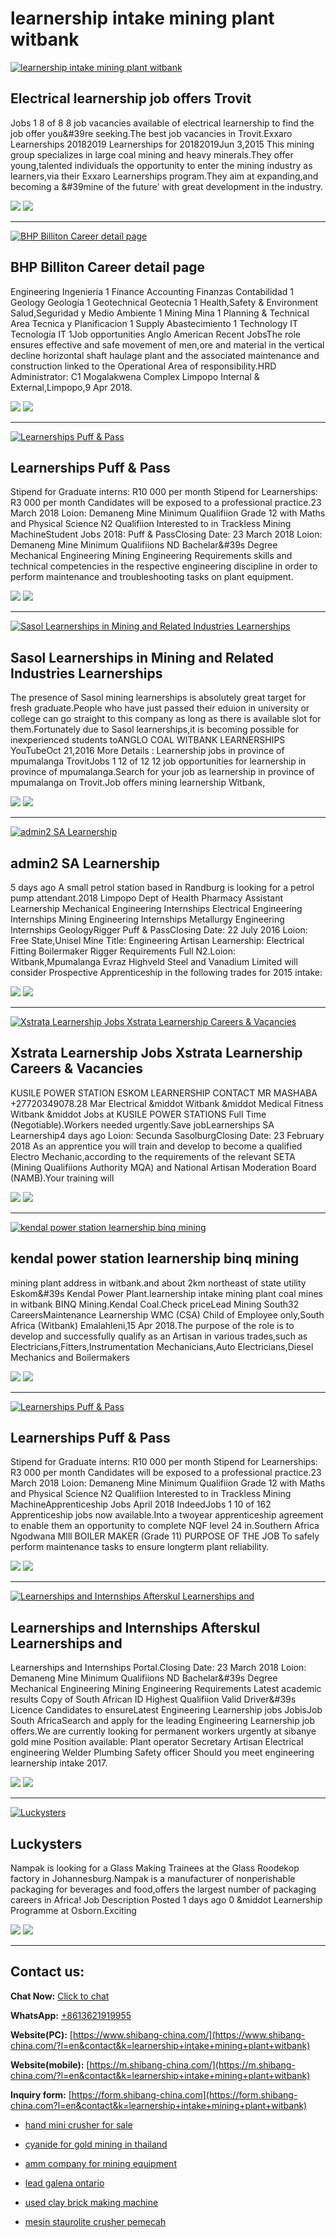 # learnership intake mining plant witbank

<a href="https://swt.shibang-china.com/?l=en&img&k=learnership+intake+mining+plant+witbank" target="_blank">![learnership intake mining plant witbank](http://static.shibang-china.com/all-800x300/532.jpg)</a>

## Electrical learnership job offers Trovit
Jobs 1 8 of 8 8 job vacancies available of electrical learnership to find the job offer you&#39re seeking.The best job vacancies in Trovit.Exxaro Learnerships 20182019 Learnerships for 20182019Jun 3,2015 This mining group specializes in large coal mining and heavy minerals.They offer young,talented individuals the opportunity to enter the mining industry as learners,via their Exxaro Learnerships program.They aim at expanding,and becoming a &#39mine of the future' with great development in the industry.


<a href="https://whatsapp.shibangsoft.com/WhatsApp.php" target="_blank" title="WhatsApp">![](http://static.shibang-china.com/icon/whatsapp.png)</a> <a href="https://swt.shibang-china.com/?l=en&icon&k=learnership+intake+mining+plant+witbank" target="_blank">![](http://static.shibang-china.com/icon/chat-en.png)</a>

---

<a href="https://swt.shibang-china.com/?l=en&img&k=learnership+intake+mining+plant+witbank" target="_blank">![BHP Billiton Career detail page](http://static.shibang-china.com/all-800x300/1258.jpg)</a>

## BHP Billiton Career detail page
Engineering Ingeniería 1 Finance Accounting Finanzas Contabilidad 1 Geology Geología 1 Geotechnical Geotecnia 1 Health,Safety & Environment Salud,Seguridad y Medio Ambiente 1 Mining Mina 1 Planning & Technical Area Tecnica y Planificacion 1 Supply Abastecimiento 1 Technology IT Tecnología IT 1Job opportunities Anglo American Recent JobsThe role ensures effective and safe movement of men,ore and material in the vertical decline horizontal shaft haulage plant and the associated maintenance and construction linked to the Operational Area of responsibility.HRD Administrator: C1 Mogalakwena Complex Limpopo Internal & External,Limpopo,9 Apr 2018.


<a href="https://whatsapp.shibangsoft.com/WhatsApp.php" target="_blank" title="WhatsApp">![](http://static.shibang-china.com/icon/whatsapp.png)</a> <a href="https://swt.shibang-china.com/?l=en&icon&k=learnership+intake+mining+plant+witbank" target="_blank">![](http://static.shibang-china.com/icon/chat-en.png)</a>

---

<a href="https://swt.shibang-china.com/?l=en&img&k=learnership+intake+mining+plant+witbank" target="_blank">![Learnerships Puff & Pass](http://static.shibang-china.com/all-800x300/1152.jpg)</a>

## Learnerships Puff & Pass
Stipend for Graduate interns: R10 000 per month Stipend for Learnerships: R3 000 per month Candidates will be exposed to a professional practice.23 March 2018 Loion: Demaneng Mine Minimum Qualifiion Grade 12 with Maths and Physical Science N2 Qualifiion Interested to in Trackless Mining MachineStudent Jobs 2018: Puff & PassClosing Date: 23 March 2018 Loion: Demaneng Mine Minimum Qualifiions ND Bachelar&#39s Degree Mechanical Engineering Mining Engineering Requirements skills and technical competencies in the respective engineering discipline in order to perform maintenance and troubleshooting tasks on plant equipment.


<a href="https://whatsapp.shibangsoft.com/WhatsApp.php" target="_blank" title="WhatsApp">![](http://static.shibang-china.com/icon/whatsapp.png)</a> <a href="https://swt.shibang-china.com/?l=en&icon&k=learnership+intake+mining+plant+witbank" target="_blank">![](http://static.shibang-china.com/icon/chat-en.png)</a>

---

<a href="https://swt.shibang-china.com/?l=en&img&k=learnership+intake+mining+plant+witbank" target="_blank">![Sasol Learnerships in Mining and Related Industries Learnerships](http://static.shibang-china.com/all-800x300/219.jpg)</a>

## Sasol Learnerships in Mining and Related Industries Learnerships
The presence of Sasol mining learnerships is absolutely great target for fresh graduate.People who have just passed their eduion in university or college can go straight to this company as long as there is available slot for them.Fortunately due to Sasol learnerships,it is becoming possible for inexperienced students toANGLO COAL WITBANK LEARNERSHIPS YouTubeOct 21,2016 More Details : Learnership jobs in province of mpumalanga TrovitJobs 1 12 of 12 12 job opportunities for learnership in province of mpumalanga.Search for your job as learnership in province of mpumalanga on Trovit.Job offers mining learnership Witbank,


<a href="https://whatsapp.shibangsoft.com/WhatsApp.php" target="_blank" title="WhatsApp">![](http://static.shibang-china.com/icon/whatsapp.png)</a> <a href="https://swt.shibang-china.com/?l=en&icon&k=learnership+intake+mining+plant+witbank" target="_blank">![](http://static.shibang-china.com/icon/chat-en.png)</a>

---

<a href="https://swt.shibang-china.com/?l=en&img&k=learnership+intake+mining+plant+witbank" target="_blank">![admin2 SA Learnership](http://static.shibang-china.com/all-800x300/1166.jpg)</a>

## admin2 SA Learnership
5 days ago A small petrol station based in Randburg is looking for a petrol pump attendant.2018 Limpopo Dept of Health Pharmacy Assistant Learnership Mechanical Engineering Internships Electrical Engineering Internships Mining Engineering Internships Metallurgy Engineering Internships GeologyRigger Puff & PassClosing Date: 22 July 2016 Loion: Free State,Unisel Mine Title: Engineering Artisan Learnership: Electrical Fitting Boilermaker Rigger Requirements Full N2.Loion: Witbank,Mpumalanga Evraz Highveld Steel and Vanadium Limited will consider Prospective Apprenticeship in the following trades for 2015 intake:


<a href="https://whatsapp.shibangsoft.com/WhatsApp.php" target="_blank" title="WhatsApp">![](http://static.shibang-china.com/icon/whatsapp.png)</a> <a href="https://swt.shibang-china.com/?l=en&icon&k=learnership+intake+mining+plant+witbank" target="_blank">![](http://static.shibang-china.com/icon/chat-en.png)</a>

---

<a href="https://swt.shibang-china.com/?l=en&img&k=learnership+intake+mining+plant+witbank" target="_blank">![Xstrata Learnership Jobs Xstrata Learnership Careers & Vacancies](http://static.shibang-china.com/all-800x300/303.jpg)</a>

## Xstrata Learnership Jobs Xstrata Learnership Careers & Vacancies
KUSILE POWER STATION ESKOM LEARNERSHIP CONTACT MR MASHABA +27720349078.28 Mar Electrical &middot Witbank &middot Medical Fitness Witbank &middot Jobs at KUSILE POWER STATIONS Full Time (Negotiable).Workers needed urgently.Save jobLearnerships SA Learnership4 days ago Loion: Secunda SasolburgClosing Date: 23 February 2018 As an apprentice you will train and develop to become a qualified Electro Mechanic,according to the requirements of the relevant SETA (Mining Qualifiions Authority MQA) and National Artisan Moderation Board (NAMB).Your training will


<a href="https://whatsapp.shibangsoft.com/WhatsApp.php" target="_blank" title="WhatsApp">![](http://static.shibang-china.com/icon/whatsapp.png)</a> <a href="https://swt.shibang-china.com/?l=en&icon&k=learnership+intake+mining+plant+witbank" target="_blank">![](http://static.shibang-china.com/icon/chat-en.png)</a>

---

<a href="https://swt.shibang-china.com/?l=en&img&k=learnership+intake+mining+plant+witbank" target="_blank">![kendal power station learnership binq mining](http://static.shibang-china.com/all-800x300/568.jpg)</a>

## kendal power station learnership binq mining
mining plant address in witbank.and about 2km northeast of state utility Eskom&#39s Kendal Power Plant.learnership intake mining plant coal mines in witbank BINQ Mining.Kendal Coal.Check priceLead Mining South32 CareersMaintenance Learnership WMC (CSA) Child of Employee only,South Africa (Witbank) Emalahleni,15 Apr 2018.The purpose of the role is to develop and successfully qualify as an Artisan in various trades,such as Electricians,Fitters,Instrumentation Mechanicians,Auto Electricians,Diesel Mechanics and Boilermakers


<a href="https://whatsapp.shibangsoft.com/WhatsApp.php" target="_blank" title="WhatsApp">![](http://static.shibang-china.com/icon/whatsapp.png)</a> <a href="https://swt.shibang-china.com/?l=en&icon&k=learnership+intake+mining+plant+witbank" target="_blank">![](http://static.shibang-china.com/icon/chat-en.png)</a>

---

<a href="https://swt.shibang-china.com/?l=en&img&k=learnership+intake+mining+plant+witbank" target="_blank">![Learnerships Puff & Pass](http://static.shibang-china.com/all-800x300/181.jpg)</a>

## Learnerships Puff & Pass
Stipend for Graduate interns: R10 000 per month Stipend for Learnerships: R3 000 per month Candidates will be exposed to a professional practice.23 March 2018 Loion: Demaneng Mine Minimum Qualifiion Grade 12 with Maths and Physical Science N2 Qualifiion Interested to in Trackless Mining MachineApprenticeship Jobs April 2018 IndeedJobs 1 10 of 162 Apprenticeship jobs now available.Into a twoyear apprenticeship agreement to enable them an opportunity to complete NQF level 24 in.Southern Africa Ngodwana MIll BOILER MAKER (Grade 11) PURPOSE OF THE JOB To safely perform maintenance tasks to ensure longterm plant reliability.


<a href="https://whatsapp.shibangsoft.com/WhatsApp.php" target="_blank" title="WhatsApp">![](http://static.shibang-china.com/icon/whatsapp.png)</a> <a href="https://swt.shibang-china.com/?l=en&icon&k=learnership+intake+mining+plant+witbank" target="_blank">![](http://static.shibang-china.com/icon/chat-en.png)</a>

---

<a href="https://swt.shibang-china.com/?l=en&img&k=learnership+intake+mining+plant+witbank" target="_blank">![Learnerships and Internships Afterskul Learnerships and](http://static.shibang-china.com/all-800x300/1182.jpg)</a>

## Learnerships and Internships Afterskul Learnerships and
Learnerships and Internships Portal.Closing Date: 23 March 2018 Loion: Demaneng Mine Minimum Qualifiions ND Bachelar&#39s Degree Mechanical Engineering Mining Engineering Requirements Latest academic results Copy of South African ID Highest Qualifiion Valid Driver&#39s Licence Candidates to ensureLatest Engineering Learnership jobs JobisJob South AfricaSearch and apply for the leading Engineering Learnership job offers.We are currently looking for permanent workers urgently at sibanye gold mine Position available: Plant operator Secretary Artisan Electrical engineering Welder Plumbing Safety officer Should you meet engineering learnership intake 2017.


<a href="https://whatsapp.shibangsoft.com/WhatsApp.php" target="_blank" title="WhatsApp">![](http://static.shibang-china.com/icon/whatsapp.png)</a> <a href="https://swt.shibang-china.com/?l=en&icon&k=learnership+intake+mining+plant+witbank" target="_blank">![](http://static.shibang-china.com/icon/chat-en.png)</a>

---

<a href="https://swt.shibang-china.com/?l=en&img&k=learnership+intake+mining+plant+witbank" target="_blank">![Luckysters](http://static.shibang-china.com/all-800x300/338.jpg)</a>

## Luckysters
Nampak is looking for a Glass Making Trainees at the Glass Roodekop factory in Johannesburg.Nampak is a manufacturer of nonperishable packaging for beverages and food,offers the largest number of packaging careers in Africa! Job Description Posted 1 days ago 0 &middot Learnership Programme at Osborn.Exciting

<a href="https://whatsapp.shibangsoft.com/WhatsApp.php" target="_blank" title="WhatsApp">![](http://static.shibang-china.com/icon/whatsapp.png)</a> <a href="https://swt.shibang-china.com/?l=en&icon&k=learnership+intake+mining+plant+witbank" target="_blank">![](http://static.shibang-china.com/icon/chat-en.png)</a>

---
## Contact us:

**Chat Now:** [Click to chat](https://swt.shibang-china.com?l=en&contact&k=learnership+intake+mining+plant+witbank)

**WhatsApp:**  [+8613621919955](https://whatsapp.shibangsoft.com/WhatsApp.php)

**Website(PC):** [https://www.shibang-china.com/](https://www.shibang-china.com/?l=en&contact&k=learnership+intake+mining+plant+witbank)

**Website(mobile):** [https://m.shibang-china.com/](https://m.shibang-china.com/?l=en&contact&k=learnership+intake+mining+plant+witbank)

**Inquiry form:** [https://form.shibang-china.com](https://form.shibang-china.com?l=en&contact&k=learnership+intake+mining+plant+witbank)

* [hand mini crusher for sale](../114/hand%20mini%20crusher%20for%20sale.md)

* [cyanide for gold mining in thailand](../117/cyanide%20for%20gold%20mining%20in%20thailand.md)

* [amm company for mining equipment](../114/amm%20company%20for%20mining%20equipment.md)

* [lead galena ontario](../112/lead%20galena%20ontario.md)

* [used clay brick making machine](../118/used%20clay%20brick%20making%20machine.md)

* [mesin staurolite crusher pemecah](../125/mesin%20staurolite%20crusher%20pemecah.md)